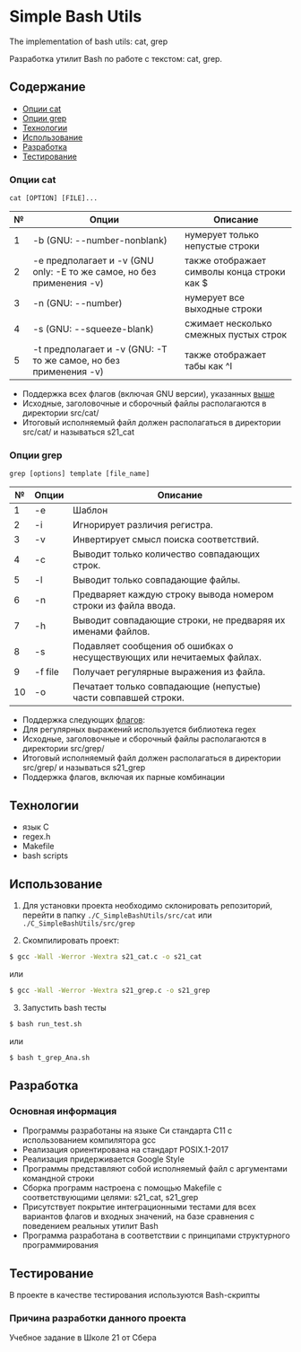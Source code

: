 # Simple Bash Utils
The implementation of bash utils: cat, grep

Разработка утилит Bash по работе с текстом: cat, grep.

## Содержание
- [Опции cat](#опции-cat)
- [Опции grep](#опции-grep)
- [Технологии](#технологии)
- [Использование](#использование)
- [Разработка](#разработка)
- [Тестирование](#тестирование)

### Опции cat

`cat [OPTION] [FILE]...`

| № | Опции | Описание |
| ------ | ------ | ------ |
| 1 | -b (GNU: --number-nonblank) | нумерует только непустые строки |
| 2 | -e предполагает и -v (GNU only: -E то же самое, но без применения -v) | также отображает символы конца строки как $  |
| 3 | -n (GNU: --number) | нумерует все выходные строки |
| 4 | -s (GNU: --squeeze-blank) | сжимает несколько смежных пустых строк |
| 5 | -t предполагает и -v (GNU: -T то же самое, но без применения -v) | также отображает табы как ^I |

- Поддержка всех флагов (включая GNU версии), указанных [выше](#cat-опции)
- Исходные, заголовочные и сборочный файлы располагаются в директории src/cat/
- Итоговый исполняемый файл должен располагаться в директории src/cat/ и называться s21_cat

### Опции grep 

`grep [options] template [file_name]`

| № | Опции | Описание |
| ------ | ------ | ------ |
| 1 | -e | Шаблон |
| 2 | -i | Игнорирует различия регистра.  |
| 3 | -v | Инвертирует смысл поиска соответствий. |
| 4 | -c | Выводит только количество совпадающих строк. |
| 5 | -l | Выводит только совпадающие файлы.  |
| 6 | -n | Предваряет каждую строку вывода номером строки из файла ввода. |
| 7 | -h | Выводит совпадающие строки, не предваряя их именами файлов. |
| 8 | -s | Подавляет сообщения об ошибках о несуществующих или нечитаемых файлах. |
| 9 | -f file | Получает регулярные выражения из файла. |
| 10 | -o | Печатает только совпадающие (непустые) части совпавшей строки. |

- Поддержка следующих [флагов](#grep-опции):
- Для регулярных выражений используется библиотека regex
- Исходные, заголовочные и сборочный файлы располагаются в директории src/grep/
- Итоговый исполняемый файл должен располагаться в директории src/grep/ и называться s21_grep
- Поддержка флагов, включая их парные комбинации

## Технологии
- язык C
- regex.h
- Makefile
- bash scripts

## Использование
1. Для установки проекта необходимо склонировать репозиторий, перейти в папку `./C_SimpleBashUtils/src/cat` или `./C_SimpleBashUtils/src/grep`

2. Скомпилировать проект: 
```sh
$ gcc -Wall -Werror -Wextra s21_cat.c -o s21_cat
```
или 
```sh
$ gcc -Wall -Werror -Wextra s21_grep.c -o s21_grep
```
3. Запустить bash тесты  
```sh
$ bash run_test.sh 
```
или 
```sh
$ bash t_grep_Ana.sh
```

## Разработка

### Основная информация

- Программы разработаны на языке Си стандарта C11 с использованием компилятора gcc 
- Реализация ориентирована на стандарт POSIX.1-2017 
- Реализация придерживается Google Style
- Программы представляют собой исполняемый файл с аргументами командной строки
- Сборка программ настроена с помощью Makefile с соответствующими целями: s21_cat, s21_grep  
- Присутствует покрытие интеграционными тестами для всех вариантов флагов и входных значений, на базе сравнения с поведением реальных утилит Bash
- Программа разработана в соответствии с принципами структурного программирования

## Тестирование
В проекте в качестве тестирования используются Bash-скрипты

### Причина разработки данного проекта
Учебное задание в Школе 21 от Сбера 